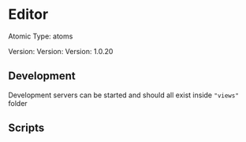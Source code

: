 # Editor

Atomic Type: atoms

Version: Version: Version: 1.0.20







## Development

Development servers can be started and should all exist inside `"views"` folder

## Scripts
